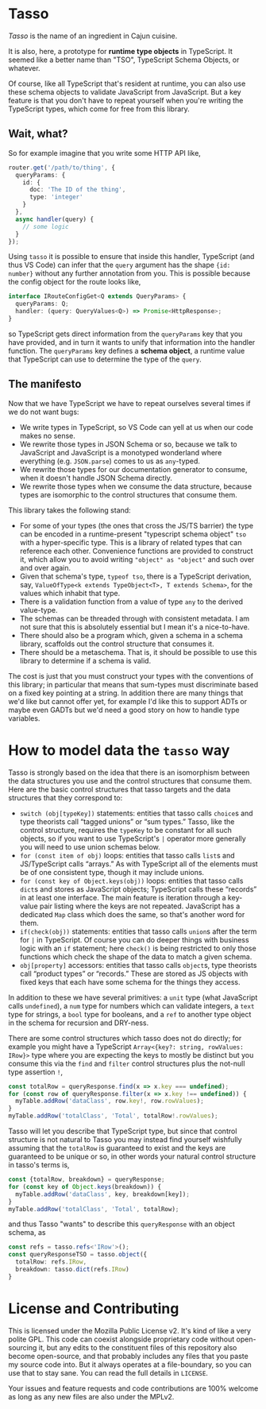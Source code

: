 # Tasso

_Tasso_ is the name of an ingredient in Cajun cuisine.

It is also, here, a prototype for **runtime type objects** in TypeScript. It seemed like a better
name than "TSO", TypeScript Schema Objects, or whatever.

Of course, like all TypeScript that's resident at runtime, you can also use these schema objects to
validate JavaScript from JavaScript. But a key feature is that you don't have to repeat yourself
when you're writing the TypeScript types, which come for free from this library.

## Wait, what?

So for example imagine that you write some HTTP API like,

```ts
router.get('/path/to/thing', {
  queryParams: {
    id: {
      doc: 'The ID of the thing',
      type: 'integer'
    }
  },
  async handler(query) {
    // some logic
  }
});
```

Using `tasso` it is possible to ensure that inside this handler, TypeScript (and thus VS Code) can
infer that the `query` argument has the shape `{id: number}` without any further annotation from
you. This is possible because the config object for the route looks like,

```ts
interface IRouteConfigGet<Q extends QueryParams> {
  queryParams: Q;
  handler: (query: QueryValues<Q>) => Promise<HttpResponse>;
}
```

so TypeScript gets direct information from the `queryParams` key that you have provided, and in turn
it wants to unify that information into the handler function. The `queryParams` key defines a
**schema object**, a runtime value that TypeScript can use to determine the type of the `query`.

## The manifesto

Now that we have TypeScript we have to repeat ourselves several times if we do not want bugs:

- We write types in TypeScript, so VS Code can yell at us when our code makes no sense.
- We rewrite those types in JSON Schema or so, because we talk to JavaScript and JavaScript is a
  monotyped wonderland where everything (e.g. `JSON.parse`) comes to us as `any`-typed.
- We rewrite those types for our documentation generator to consume, when it doesn't handle JSON
  Schema directly.
- We rewrite those types when we consume the data structure, because types are isomorphic to the
  control structures that consume them.

This library takes the following stand:

- For some of your types (the ones that cross the JS/TS barrier) the type can be encoded in a
  runtime-present "typescript schema object" `tso` with a hyper-specific type. This is a library of
  related types that can reference each other. Convenience functions are provided to construct it,
  which allow you to avoid writing `"object" as "object"` and such over and over again.
- Given that schema's type, `typeof tso`, there is a TypeScript derivation, say,
  `ValueOfType<k extends TypeObject<T>, T extends Schema>`, for the values which inhabit that type.
- There is a validation function from a value of type `any` to the derived value-type.
- The schemas can be threaded through with consistent metadata. I am not sure that this is
  absolutely essential but I mean it's a nice-to-have.
- There should also be a program which, given a schema in a schema library, scaffolds out the
  control structure that consumes it.
- There should be a metaschema. That is, it should be possible to use this library to determine if a
  schema is valid.

The cost is just that you must construct your types with the conventions of this library; in
particular that means that sum-types must discriminate based on a fixed key pointing at a string. In
addition there are many things that we'd like but cannot offer yet, for example I'd like this to
support ADTs or maybe even GADTs but we'd need a good story on how to handle type variables.

# How to model data the `tasso` way

Tasso is strongly based on the idea that there is an isomorphism between the data structures you use
and the control structures that consume them. Here are the basic control structures that tasso
targets and the data structures that they correspond to:

- `switch (obj[typeKey])` statements: entities that tasso calls `choice`s and type theorists call
  “tagged unions” or “sum types.” Tasso, like the control structure, requires the `typeKey` to be
  constant for all such objects, so if you want to use TypeScript's `|` operator more generally you
  will need to use union schemas below.
- `for (const item of obj)` loops: entities that tasso calls `list`s and JS/TypeScript calls
  “arrays.” As with TypeScript all of the elements must be of one consistent type, though it may
  include unions.
- `for (const key of Object.keys(obj))` loops: entities that tasso calls `dict`s and stores as
  JavaScript objects; TypeScript calls these “records” in at least one interface. The main feature
  is iteration through a key-value pair listing where the keys are not repeated. JavaScript has a
  dedicated `Map` class which does the same, so that's another word for them.
- `if(check(obj))` statements: entities that tasso calls `union`s after the term for `|` in
  TypeScript. Of course you can do deeper things with business logic with an `if` statement; here
  `check()` is being restricted to only those functions which check the shape of the data to match a
  given schema.
- `obj[property]` accessors: entities that tasso calls `object`s, type theorists call “product
  types” or “records.” These are stored as JS objects with fixed keys that each have some schema for
  the things they access.

In addition to these we have several primitives: a `unit` type (what JavaScript calls `undefined`),
a `num` type for numbers which can validate integers, a `text` type for strings, a `bool` type for
booleans, and a `ref` to another type object in the schema for recursion and DRY-ness.

There are some control structures which tasso does not do directly; for example you might have a
TypeScript `Array<{key?: string, rowValues: IRow}>` type where you are expecting the keys to mostly
be distinct but you consume this via the `find` and `filter` control structures plus the not-null
type assertion `!`,

```ts
const totalRow = queryResponse.find(x => x.key === undefined);
for (const row of queryResponse.filter(x => x.key !== undefined)) {
  myTable.addRow('dataClass', row.key!, row.rowValues);
}
myTable.addRow('totalClass', 'Total', totalRow!.rowValues);
```

Tasso will let you describe that TypeScript type, but since that control structure is not natural to
Tasso you may instead find yourself wishfully assuming that the `totalRow` is guaranteed to exist
and the keys are guaranteed to be unique or so, in other words your natural control structure in
tasso's terms is,

```ts
const {totalRow, breakdown} = queryResponse;
for (const key of Object.keys(breakdown)) {
  myTable.addRow('dataClass', key, breakdown[key]);
}
myTable.addRow('totalClass', 'Total', totalRow);
```

and thus Tasso "wants" to describe this `queryResponse` with an object schema, as

```ts
const refs = tasso.refs<'IRow'>();
const queryResponseTSO = tasso.object({
  totalRow: refs.IRow,
  breakdown: tasso.dict(refs.IRow)
}
```

# License and Contributing

This is licensed under the Mozilla Public License v2. It's kind of like a very polite GPL. This code
can coexist alongside proprietary code without open-sourcing it, but any edits to the constituent
files of this repository also become open-source, and that probably includes any files that you
paste my source code into. But it always operates at a file-boundary, so you can use that to stay
sane. You can read the full details in `LICENSE`.

Your issues and feature requests and code contributions are 100% welcome as long as any new files
are also under the MPLv2.
